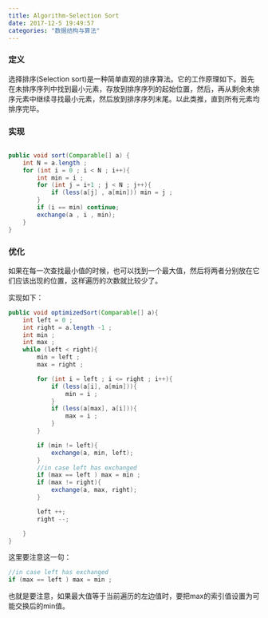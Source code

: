 ```yaml
---
title: Algorithm-Selection Sort
date: 2017-12-5 19:49:57
categories: "数据结构与算法"
---
```


### 定义

选择排序(Selection sort)是一种简单直观的排序算法。它的工作原理如下。首先在未排序序列中找到最小元素，存放到排序序列的起始位置，然后，再从剩余未排序元素中继续寻找最小元素，然后放到排序序列末尾。以此类推，直到所有元素均排序完毕。

<!--more-->

### 实现

```java 

public void sort(Comparable[] a) {
    int N = a.length ;
    for (int i = 0 ; i < N ; i++){
        int min = i ;
        for (int j = i+1 ; j < N ; j++){
            if (less(a[j] , a[min])) min = j ;
        }
        if (i == min) continue;
        exchange(a , i , min);
    }
}
```

### 优化

如果在每一次查找最小值的时候，也可以找到一个最大值，然后将两者分别放在它们应该出现的位置，这样遍历的次数就比较少了。

实现如下：

```java 
public void optimizedSort(Comparable[] a){
    int left = 0 ;
    int right = a.length -1 ;
    int min ;
    int max ;
    while (left < right){
        min = left ;
        max = right ;

        for (int i = left ; i <= right ; i++){
            if (less(a[i], a[min])){
                min = i ;
            }
            if (less(a[max], a[i])){
                max = i ;
            }
        }

        if (min != left){
            exchange(a, min, left);
        }
        //in case left has exchanged
        if (max == left ) max = min ;
        if (max != right){
            exchange(a, max, right);
        }

        left ++;
        right --;

    }
}
```

这里要注意这一句：

```java 
//in case left has exchanged
if (max == left ) max = min ;
```

也就是要注意，如果最大值等于当前遍历的左边值时，要把max的索引值设置为可能交换后的min值。

